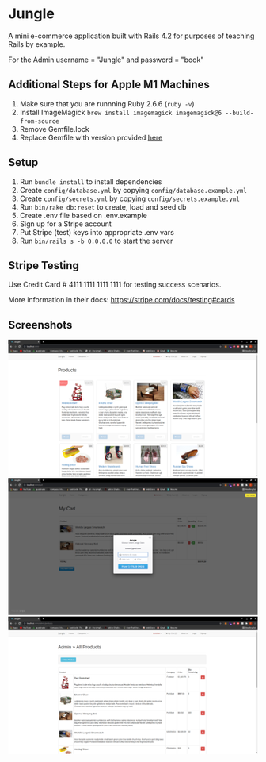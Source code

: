# Jungle

A mini e-commerce application built with Rails 4.2 for purposes of teaching Rails by example.

For the Admin username = "Jungle" and password = "book"

## Additional Steps for Apple M1 Machines

1. Make sure that you are runnning Ruby 2.6.6 (`ruby -v`)
1. Install ImageMagick `brew install imagemagick imagemagick@6 --build-from-source`
2. Remove Gemfile.lock
3. Replace Gemfile with version provided [here](https://gist.githubusercontent.com/FrancisBourgouin/831795ae12c4704687a0c2496d91a727/raw/ce8e2104f725f43e56650d404169c7b11c33a5c5/Gemfile)

## Setup

1. Run `bundle install` to install dependencies
2. Create `config/database.yml` by copying `config/database.example.yml`
3. Create `config/secrets.yml` by copying `config/secrets.example.yml`
4. Run `bin/rake db:reset` to create, load and seed db
5. Create .env file based on .env.example
6. Sign up for a Stripe account
7. Put Stripe (test) keys into appropriate .env vars
8. Run `bin/rails s -b 0.0.0.0` to start the server

## Stripe Testing

Use Credit Card # 4111 1111 1111 1111 for testing success scenarios.

More information in their docs: <https://stripe.com/docs/testing#cards>


## Screenshots

!["The home page"](https://github.com/franccy29/jungle-rails/blob/master/docs/home_page.png)
!["The cart when ou are about to pay with Stripe"](https://github.com/franccy29/jungle-rails/blob/master/docs/cart.png)
!["The admin control over the product that's shown to everyone"](https://github.com/franccy29/jungle-rails/blob/master/docs/admin_product.png)